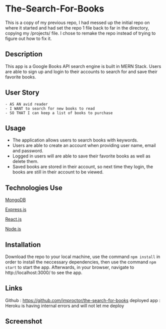 # The-Search-For-Books

This is a copy of my previous repo, I had messed up the initial repo on where it started and had set the repo 1 file back to far in the directory, copying my /projects/ file. I chose to remake the repo instead of trying to figure out how to fix it.

## Description
This app is a Google Books API search engine is built in MERN Stack. Users are able to sign up and login to their accounts to search for and save their favorite books.


## User Story
```
- AS AN avid reader
- I WANT to search for new books to read
- SO THAT I can keep a list of books to purchase
```

## Usage

- The application allows users to search books with keywords.
- Users are able to create an account when providing user name, email and password.
- Logged in users will are able to save their favorite books as well as delete them.
- Saved books are stored in their account, so next time they login, the books are still in their account to be viewed. 


## Technologies Use

<p><a href="https://www.mongodb.com/">MongoDB</a></p>
<p><a href="https://www.npmjs.com/package/express">Express.js</a></p>
<p><a href="https://reactjs.org/">React.js</a></p>
<p><a href="https://nodejs.org/">Node.js</a></p>

## Installation

Download the repo to your local machine, use the command `npm install` in order to install the neccessary dependencies, then use the command `npm start` to start the app. Afterwards, in your browser, navigate to http://localhost:3000/ to see the app.

## Links

 Github : https://github.com/jmproctor/the-search-for-books
 deployed app : Heroku is having internal errors and will not let me deploy

## Screenshot




